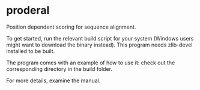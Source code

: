 # proderal
Position dependent scoring for sequence alignment.

To get started, run the relevant build script for your system (Windows users might want to download the binary instead).
This program needs zlib-devel installed to be built.

The program comes with an example of how to use it: check out the corresponding directory in the build folder.

For more details, examine the manual.
